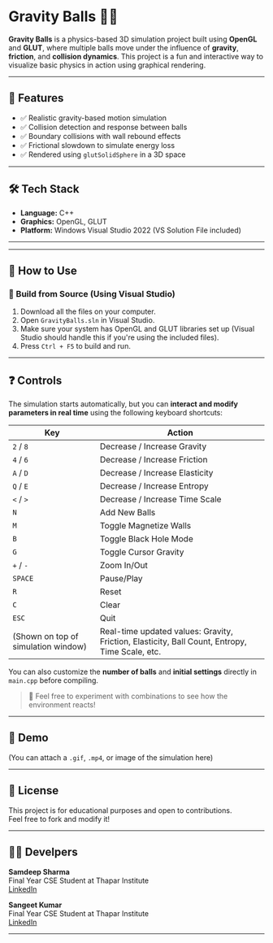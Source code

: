 # Gravity Balls 🎱🌌

**Gravity Balls** is a physics-based 3D simulation project built using **OpenGL** and **GLUT**, where multiple balls move under the influence of **gravity**, **friction**, and **collision dynamics**. This project is a fun and interactive way to visualize basic physics in action using graphical rendering.

---

## 🧠 Features

- ✅ Realistic gravity-based motion simulation  
- ✅ Collision detection and response between balls  
- ✅ Boundary collisions with wall rebound effects  
- ✅ Frictional slowdown to simulate energy loss  
- ✅ Rendered using `glutSolidSphere` in a 3D space

---

## 🛠️ Tech Stack

- **Language:** C++  
- **Graphics:** OpenGL, GLUT  
- **Platform:** Windows Visual Studio 2022 (VS Solution File included)

---


---

## 🚀 How to Use

### 🔹 Build from Source (Using Visual Studio)

1. Download all the files on your computer.
1. Open `GravityBalls.sln` in Visual Studio.
2. Make sure your system has OpenGL and GLUT libraries set up (Visual Studio should handle this if you're using the included files).
3. Press `Ctrl + F5` to build and run.

---

## ❓ Controls

The simulation starts automatically, but you can **interact and modify parameters in real time** using the following keyboard shortcuts:

| Key | Action |
|-----|--------|
| `2` / `8` | Decrease / Increase Gravity |
| `4` / `6` | Decrease / Increase Friction |
| `A` / `D` | Decrease / Increase Elasticity |
| `Q` / `E` | Decrease / Increase Entropy |
| `<` / `>` | Decrease / Increase Time Scale |
| `N` | Add New Balls |
| `M` | Toggle Magnetize Walls |
| `B` | Toggle Black Hole Mode |
| `G` | Toggle Cursor Gravity |
| `+` / `-` | Zoom In/Out |
| `SPACE` | Pause/Play |
| `R` | Reset |
| `C` | Clear |
| `ESC` | Quit |
| (Shown on top of simulation window) | Real-time updated values: Gravity, Friction, Elasticity, Ball Count, Entropy, Time Scale, etc. |

You can also customize the **number of balls** and **initial settings** directly in `main.cpp` before compiling.

> 🧪 Feel free to experiment with combinations to see how the environment reacts!

---

## 📸 Demo

(You can attach a `.gif`, `.mp4`, or image of the simulation here)

---

## 📜 License

This project is for educational purposes and open to contributions.  
Feel free to fork and modify it!

---

## 👨‍💻 Develpers

**Samdeep Sharma**  
Final Year CSE Student at Thapar Institute  
[LinkedIn](https://www.linkedin.com/in/sangeet-kumar)

**Sangeet Kumar**  
Final Year CSE Student at Thapar Institute  
[LinkedIn]([https://linkedin.com/in/sangeet-kumar-b21702279])

---


